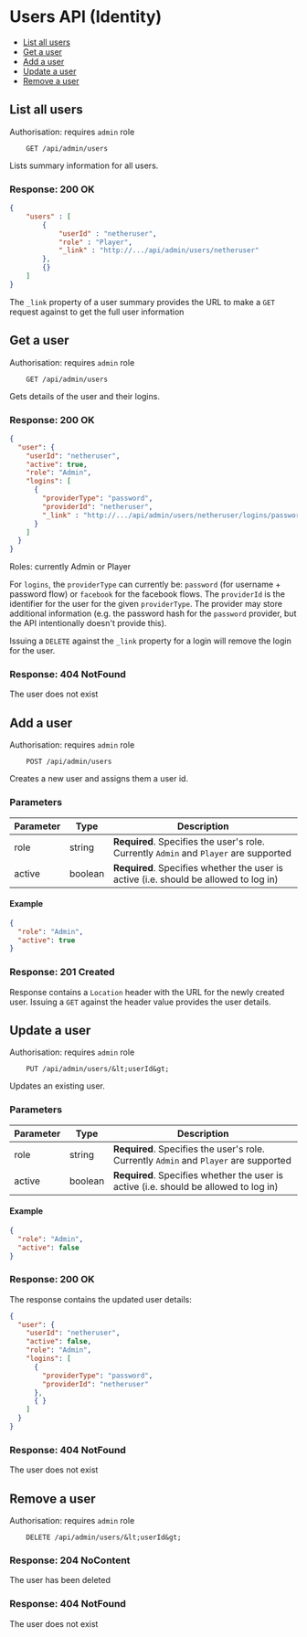 # Users API (Identity)

* [List all users](#list-all-users)
* [Get a user](#get-a-user)
* [Add a user](#add-a-user)
* [Update a user](#update-a-user)
* [Remove a user](#remove-a-user)

## List all users

Authorisation: requires `admin` role

```
    GET /api/admin/users
```

Lists summary information for all users.


### Response: 200 OK

```json
{
    "users" : [
        {
            "userId" : "netheruser",
            "role" : "Player",
            "_link" : "http://.../api/admin/users/netheruser"
        },
        {}
    ]
}
```

The `_link` property of a user summary provides the URL to make a `GET` request against to get the full user information




## Get a user

Authorisation: requires `admin` role

```
    GET /api/admin/users
```

Gets details of the user and their logins.

### Response: 200 OK

``` json
{
  "user": {
    "userId": "netheruser",
    "active": true,
    "role": "Admin",
    "logins": [
      {
        "providerType": "password",
        "providerId": "netheruser",
        "_link" : "http://.../api/admin/users/netheruser/logins/password/netheruser"
      }
    ]
  }
}
```


Roles: currently Admin or Player

For `logins`, the `providerType` can currently be: `password` (for username + password flow) or `facebook` for the facebook flows. The `providerId` is the identifier for the user for the given `providerType`. The provider may store additional information (e.g. the password hash for the `password` provider, but the API intentionally doesn't provide this).

Issuing a `DELETE` against the `_link` property for a login will remove the login for the user.

### Response: 404 NotFound
The user does not exist


## Add a user

Authorisation: requires `admin` role

```
    POST /api/admin/users
```

Creates a new user and assigns them a user id.

### Parameters
Parameter | Type | Description
----------|------|------------
role | string | **Required**. Specifies the user's role. Currently `Admin` and `Player` are supported
active | boolean | **Required**. Specifies whether the user is active (i.e. should be allowed to log in)



#### Example

```json
{
  "role": "Admin",
  "active": true
}
```

### Response: 201 Created

Response contains a `Location` header with the URL for the newly created user. Issuing a `GET` against the header value provides the user details.




## Update a user

Authorisation: requires `admin` role

```
    PUT /api/admin/users/&lt;userId&gt;
```

Updates an existing user.

### Parameters
Parameter | Type | Description
----------|------|------------
role | string | **Required**. Specifies the user's role. Currently `Admin` and `Player` are supported
active | boolean | **Required**. Specifies whether the user is active (i.e. should be allowed to log in)



#### Example

```json
{
  "role": "Admin",
  "active": false
}
```


### Response: 200 OK

The response contains the updated user details:

``` json
{
  "user": {
    "userId": "netheruser",
    "active": false,
    "role": "Admin",
    "logins": [
      {
        "providerType": "password",
        "providerId": "netheruser"
      },
      { }
    ]
  }
}
```

### Response: 404 NotFound
The user does not exist



## Remove a user

Authorisation: requires `admin` role

```
    DELETE /api/admin/users/&lt;userId&gt;
```

### Response: 204 NoContent

The user has been deleted

### Response: 404 NotFound
The user does not exist